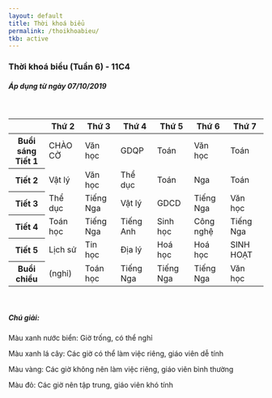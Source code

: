 ```yaml
---
layout: default
title: Thời khoá biểu
permalink: /thoikhoabieu/
tkb: active
---
```

<style>
.equilibrium{
  width: 100%;
  border: 1px solid #999;
  border-right: none;
  border-bottom: none;
  background-color: rgba(236,236,236,.5);
}

.equilibrium td{
    border-right: 1px solid #999;
    border-bottom: 1px solid #999;
}

.equilibrium td{
  position: relative;
  height: 200px;
}

.equilibrium .sup{
  display: block;
  position: relative;
  width: 50%;
  float: left;
  padding-bottom: 15%;
  line-height: 100%;
  text-align: center;
  z-index: 1;
}

.equilibrium .inf{
  display: block;
  position: relative;
  width: 50%;
  float: left;
  padding-top: 15%;
line-height: 100%;
  text-align: center;
  z-index: 1;
}

.equilibrium td::after{
  content: "";
  position: absolute;
  z-index: 0;
  top: 0;
  left: 0;
  width: 100%;
  height: 100%;
  background-color: rgba(218,218,218,.5);
  background-size: cover;
  clip-path: polygon(100% 0%, 0% 0%, 0% 100%);
}
    </style>
<h3><i class="far fa-calendar-alt"></i> Thời khoá biểu (Tuần 6) - 11C4</h3>
<h5>Áp dụng từ ngày 07/10/2019</h5>
<br/>
<table class="table table-bordered">
<thead>
    <tr class="table-active">
        <th class="table-light">
      </th>
        <th>Thứ 2</th>
        <th>Thứ 3</th>
        <th>Thứ 4</th>
        <th>Thứ 5</th>
        <th>Thứ 6</th>
        <th>Thứ 7</th>
    </tr>
</thead>
<tbody>
 <tr>
    <th class="table-active">Buổi sáng<br/>Tiết 1</th>
    <td class="table-info">CHÀO CỜ</td>
    <td class="table-warning">Văn học</td>
    <td class="table-success">GDQP</td>
    <td class="table-warning">Toán</td>
    <td class="table-warning">Văn học</td>
    <td class="table-warning">Toán</td>
    </tr>
    <tr>
        <th class="table-active">Tiết 2</th>
        <td class="table-danger">Vật lý</td>
    <td class="table-warning">Văn học</td>
    <td class="table-info">Thể dục</td>
    <td class="table-info">Toán</td>
    <td class="table-warning">Nga</td>
    <td class="table-warning">Toán</td>
</tr>
<tr>
        <th class="table-active">Tiết 3</th>
        <td class="table-info">Thể dục</td>
    <td class="table-warning">Tiếng Nga</td>
    <td class="table-danger">Vật lý</td>
    <td class="table-success">GDCD</td>
    <td class="table-warning">Tiếng Nga</td>
    <td class="table-warning">Văn học</td>
</tr>
<tr>
        <th class="table-active">Tiết 4</th>
        <td class="table-warning">Toán học</td>
    <td class="table-warning">Tiếng Nga</td>
    <td class="table-success">Tiếng Anh</td>
    <td class="table-warning">Sinh học</td>
    <td class="table-success">Công nghệ</td>
    <td class="table-warning">Tiếng Nga</td>
</tr>
<tr>
        <th class="table-active">Tiết 5</th>
        <td class="table-success">Lịch sử</td>
    <td class="table-success">Tin học</td>
    <td class="table-success">Địa lý</td>
    <td class="table-danger">Hoá học</td>
    <td class="table-danger">Hoá học</td>
    <td class="table-info">SINH HOẠT</td>
</tr>
 <tr>
    <th class="table-active">Buổi chiều</th>
    <td class="table-info">(nghỉ)</td>
    <td class="table-warning">Toán học</td>
    <td class="table-warning">Tiếng Nga</td>
    <td class="table-warning">Tiếng Nga</td>
    <td class="table-warning">Tiếng Nga</td>
    <td class="table-warning">Văn học</td>
</tr>
</tbody>
</table>
<br/>
<h5><i class="fas fa-question-circle"></i> Chú giải:</h5>
<p><a class="text-info">Màu xanh nước biển:</a> Giờ trống, có thể nghỉ</p>
<p><a class="text-success">Màu xanh lá cây:</a> Các giờ có thể làm việc riêng, giáo viên dễ tính
</p>
<p><a class="text-warning">Màu vàng:</a> Các giờ không nên làm việc riêng, giáo viên bình thường</p>
<p><a class="text-danger">Màu đỏ:</a> Các giờ nên tập trung, giáo viên khó tính</p>
